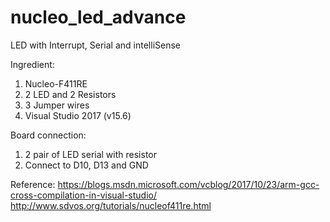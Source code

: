 # nucleo_led_advance
LED with Interrupt, Serial and intelliSense

Ingredient: 
1. Nucleo-F411RE
2. 2 LED and 2 Resistors
3. 3 Jumper wires
4. Visual Studio 2017 (v15.6)

Board connection: 
1. 2 pair of LED serial with resistor 
2. Connect to D10, D13 and GND

Reference: 
https://blogs.msdn.microsoft.com/vcblog/2017/10/23/arm-gcc-cross-compilation-in-visual-studio/ 
http://www.sdvos.org/tutorials/nucleof411re.html 

